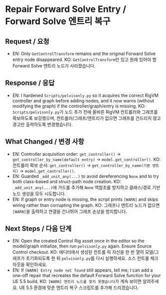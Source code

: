 # Repair Forward Solve Entry / Forward Solve 엔트리 복구

## Request / 요청
- EN: Only `GetControlTransform` remains and the original Forward Solve entry node disappeared.
  KO: `GetControlTransform`만 있고 원래 있어야 할 Forward Solve 엔트리 노드가 사라졌습니다.

## Response / 응답
- EN: I hardened `Scripts/pelvisonly.py` so it acquires the correct RigVM controller and graph before adding nodes, and it now warns (without modifying the graph) if the controller/graph/entry is missing.
  KO: `Scripts/pelvisonly.py`가 노드 추가 전에 올바른 RigVM 컨트롤러와 그래프를 확보하도록 보강했으며, 컨트롤러/그래프/엔트리가 없으면 그래프를 건드리지 않고 경고만 출력하도록 변경했습니다.

## What Changed / 변경 사항
- EN: Controller acquisition order: `get_controller()` → `get_controller_by_name(default entry)` → `model.get_controller()`.
  KO: 컨트롤러 확보 순서: `get_controller()` → `get_controller_by_name(기본 엔트리)` → `model.get_controller()`.
- EN: Guarded `_add_unit_any(...)` to avoid dereferencing `None` and to try both class-based and struct-path node creation.
  KO: `_add_unit_any(...)`에 가드를 추가해 `None` 역참조를 방지하고 클래스/경로 기반 노드 생성을 모두 시도합니다.
- EN: If graph or entry node is missing, the script prints `[WARN]` and skips wiring rather than corrupting the graph.
  KO: 그래프나 엔트리 노드가 없으면 `[WARN]`을 출력하고 연결을 건너뛰어 그래프 손상을 방지합니다.

## Next Steps / 다음 단계
- EN: Open the created Control Rig asset once in the editor so the model/graph initialize, then run `pelvisonly.py` again. Ensure Source Control checkout.
  KO: 에디터에서 생성된 컨트롤 릭 자산을 한 번 열어 모델/그래프가 초기화되도록 한 뒤 `pelvisonly.py`를 다시 실행하세요. 소스 컨트롤 체크아웃을 확인하세요.
- EN: If `[WARN] Entry node not found` still appears, tell me; I can add a one-off repair that recreates the default Forward Solve function for your UE 5.5 build.
  KO: `[WARN] 엔트리 노드를 찾지 못했습니다`가 계속 보이면 알려주세요. UE 5.5 환경에 맞춘 엔트리 복구 스크립트를 추가해 드리겠습니다.

